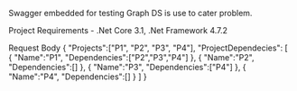 Swagger embedded for testing
Graph DS is use to cater problem.

Project Requirements - .Net Core 3.1, .Net Framework 4.7.2

Request Body
{
    "Projects":["P1", "P2", "P3", "P4"],
    "ProjectDependecies":
    [
        {
            "Name":"P1",
            "Dependencies":["P2","P3","P4"]
        },
        {
            "Name":"P2",
            "Dependencies":[]
        },
        {
            "Name":"P3",
            "Dependencies":["P4"]
        },
        {
            "Name":"P4",
            "Dependencies":[]
        }
    ]
}
